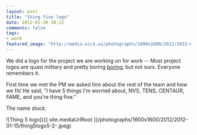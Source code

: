 ```yaml
---
layout: post
title: "thing five logo"
date: 2012-01-30 10:12
comments: false
tags:
- work
featured_image: "http://media.eick.us/photographs/1600x1600/2012/2012-01-15/thing5logo5-2-.jpeg"
---
```

We did a logo for the project we are working on for work -- Most project logos are quasi military and pretty boring [boring](http://culturalknowledge.org/Data/Sites/1/site_graphics/dcgs-a_logo.png), but not ours.  Everyone remembers it.

First time we met the PM we asked him about the rest of the team and how we fit/  He said, "I have 5 things I'm worried about, NVS, TENS, CENTAUR, FAME, and you're thing five."

The name stuck.

![Thing 5 logo]({{ site.mediaUrlRoot }}/photographs/1600x1600/2012/2012-01-15/thing5logo5-2-.jpeg)

